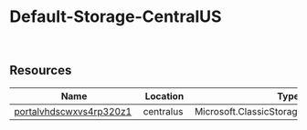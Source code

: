 # Default-Storage-CentralUS 
 
## Resources


| Name | Location | Type |
| --- | --- | --- |
| [portalvhdscwxvs4rp320z1](portalvhdscwxvs4rp320z1-1499618508.md)  | centralus  | Microsoft.ClassicStorage/storageAccounts  |
